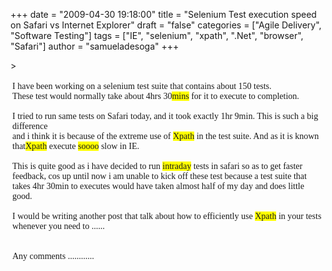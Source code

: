 +++
date = "2009-04-30 19:18:00"
title = "Selenium Test execution speed on Safari vs Internet Explorer"
draft = "false"
categories = ["Agile Delivery", "Software Testing"]
tags = ["IE", "selenium", "xpath", ".Net", "browser", "Safari"]
author = "samueladesoga"
+++

&gt;<span class="Apple-style-span" style="font-family:'Times New Roman';"><div style="width:auto;font:normal normal normal 100%/normal Georgia, serif;text-align:left;border-color:initial;border-style:initial;border-width:0;margin:0;padding:3px;">I have been working on a selenium test suite that contains about 150 tests.<div>These test would normally take about 4hrs 30<span class="blsp-spelling-error" id="SPELLING_ERROR_0" style="background-color:rgb(255,255,0);">mins</span> for it to execute to completion.</div><div><br /></div><div>I tried to run same tests on Safari today, and it took exactly 1hr 9min. This is such a big difference </div><div>and i think it is because of the extreme use of <span class="blsp-spelling-error" id="SPELLING_ERROR_1" style="background-color:rgb(255,255,0);">Xpath</span> in the test suite. And as it is known that<span class="blsp-spelling-error" id="SPELLING_ERROR_2" style="background-color:rgb(255,255,0);">Xpath</span> execute <span class="blsp-spelling-error" id="SPELLING_ERROR_3" style="background-color:rgb(255,255,0);">soooo</span> slow in IE.</div><div><br /></div><div>This is quite good as i have decided to run <span class="blsp-spelling-error" id="SPELLING_ERROR_4" style="background-color:rgb(255,255,0);">intraday</span> tests in safari so as to get faster feedback, cos up until now i am unable to kick off these test because a test suite that takes 4hr 30min to executes would have taken almost half of my day and does little good.</div><div><br /></div><div>I would be writing another post that talk about how to efficiently use <span class="blsp-spelling-error" id="SPELLING_ERROR_5" style="background-color:rgb(255,255,0);">Xpath</span> in your tests whenever you need to ......</div><div><br /></div><div><br /></div><div>Any comments ............</div></div></span>

